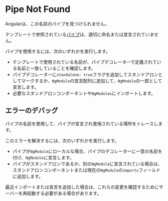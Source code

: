 # Pipe Not Found

<docs-video src="https://www.youtube.com/embed/maI2u6Sxk9M"/>

Angularは、この名前のパイプを見つけられません。

テンプレートで参照されている[パイプ](guide/templates/pipes)は、適切に命名または宣言されていません。

パイプを使用するには、次のいずれかを実行します。

- テンプレートで使用されている名前が、パイプデコレーターで定義されている名前と一致していることを確認します。
- パイプデコレーターに`standalone: true`フラグを追加してスタンドアロンとしてマークするか、`NgModule`の宣言配列に追加して、`NgModule`の一部として宣言します。
- 必要なスタンドアロンコンポーネントや`NgModules`にインポートします。

## エラーのデバッグ

パイプの名前を使用して、パイプが宣言され使用されている場所をトレースします。

このエラーを解決するには、次のいずれかを実行します。

- パイプが`NgModule`にローカルな場合、パイプのデコレーターに一意の名前を付け、`NgModule`に宣言します。
- パイプがスタンドアロンであるか、別の`NgModule`に宣言されている場合は、スタンドアロンコンポーネントまたは現在の`NgModule`の`imports`フィールドに追加します。

最近インポートまたは宣言を追加した場合は、これらの変更を確認するためにサーバーを再起動する必要がある場合があります。
